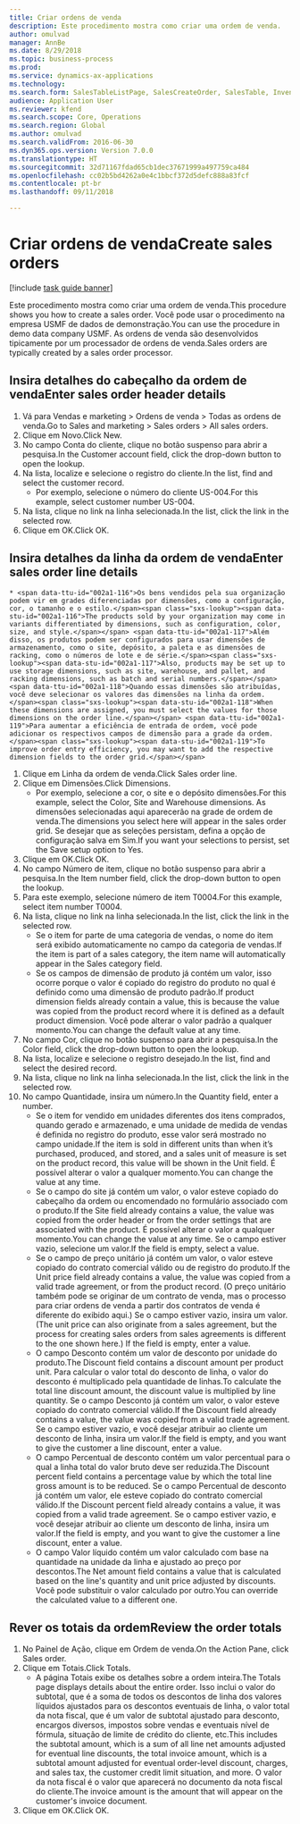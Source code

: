 ```yaml
--- 
title: Criar ordens de venda
description: Este procedimento mostra como criar uma ordem de venda.
author: omulvad
manager: AnnBe
ms.date: 8/29/2018
ms.topic: business-process
ms.prod: 
ms.service: dynamics-ax-applications
ms.technology: 
ms.search.form: SalesTableListPage, SalesCreateOrder, SalesTable, InventDimParmFixed, InventProductDimensionLookup, SalesTotals
audience: Application User
ms.reviewer: kfend
ms.search.scope: Core, Operations
ms.search.region: Global
ms.author: omulvad
ms.search.validFrom: 2016-06-30
ms.dyn365.ops.version: Version 7.0.0
ms.translationtype: HT
ms.sourcegitcommit: 32d71167fdad65cb1dec37671999a497759ca484
ms.openlocfilehash: cc02b5bd4262a0e4c1bbcf372d5defc888a83fcf
ms.contentlocale: pt-br
ms.lasthandoff: 09/11/2018

---
```

# <a name="create-sales-orders"></a><span data-ttu-id="002a1-103">Criar ordens de venda</span><span class="sxs-lookup"><span data-stu-id="002a1-103">Create sales orders</span></span>

[!include [task guide banner](../../includes/task-guide-banner.md)]

<span data-ttu-id="002a1-104">Este procedimento mostra como criar uma ordem de venda.</span><span class="sxs-lookup"><span data-stu-id="002a1-104">This procedure shows you how to create a sales order.</span></span> <span data-ttu-id="002a1-105">Você pode usar o procedimento na empresa USMF de dados de demonstração.</span><span class="sxs-lookup"><span data-stu-id="002a1-105">You can use the procedure in demo data company USMF.</span></span> <span data-ttu-id="002a1-106">As ordens de venda são desenvolvidos tipicamente por um processador de ordens de venda.</span><span class="sxs-lookup"><span data-stu-id="002a1-106">Sales orders are typically created by a sales order processor.</span></span> 




## <a name="enter-sales-order-header-details"></a><span data-ttu-id="002a1-107">Insira detalhes do cabeçalho da ordem de venda</span><span class="sxs-lookup"><span data-stu-id="002a1-107">Enter sales order header details</span></span>
1. <span data-ttu-id="002a1-108">Vá para Vendas e marketing > Ordens de venda > Todas as ordens de venda.</span><span class="sxs-lookup"><span data-stu-id="002a1-108">Go to Sales and marketing > Sales orders > All sales orders.</span></span>
2. <span data-ttu-id="002a1-109">Clique em Novo.</span><span class="sxs-lookup"><span data-stu-id="002a1-109">Click New.</span></span>
3. <span data-ttu-id="002a1-110">No campo Conta do cliente, clique no botão suspenso para abrir a pesquisa.</span><span class="sxs-lookup"><span data-stu-id="002a1-110">In the Customer account field, click the drop-down button to open the lookup.</span></span>
4. <span data-ttu-id="002a1-111">Na lista, localize e selecione o registro do cliente.</span><span class="sxs-lookup"><span data-stu-id="002a1-111">In the list, find and select the customer record.</span></span>
    * <span data-ttu-id="002a1-112">Por exemplo, selecione o número do cliente US-004.</span><span class="sxs-lookup"><span data-stu-id="002a1-112">For this example, select customer number US-004.</span></span>  
5. <span data-ttu-id="002a1-113">Na lista, clique no link na linha selecionada.</span><span class="sxs-lookup"><span data-stu-id="002a1-113">In the list, click the link in the selected row.</span></span>
6. <span data-ttu-id="002a1-114">Clique em OK.</span><span class="sxs-lookup"><span data-stu-id="002a1-114">Click OK.</span></span>

## <a name="enter-sales-order-line-details"></a><span data-ttu-id="002a1-115">Insira detalhes da linha da ordem de venda</span><span class="sxs-lookup"><span data-stu-id="002a1-115">Enter sales order line details</span></span>
    * <span data-ttu-id="002a1-116">Os bens vendidos pela sua organização podem vir em grades diferenciadas por dimensões, como a configuração, cor, o tamanho e o estilo.</span><span class="sxs-lookup"><span data-stu-id="002a1-116">The products sold by your organization may come in variants differentiated by dimensions, such as configuration, color, size, and style.</span></span> <span data-ttu-id="002a1-117">Além disso, os produtos podem ser configurados para usar dimensões de armazenamento, como o site, depósito, a paleta e as dimensões de racking, como o números de lote e de série.</span><span class="sxs-lookup"><span data-stu-id="002a1-117">Also, products may be set up to use storage dimensions, such as site, warehouse, and pallet, and racking dimensions, such as batch and serial numbers.</span></span> <span data-ttu-id="002a1-118">Quando essas dimensões são atribuídas, você deve selecionar os valores das dimensões na linha da ordem.</span><span class="sxs-lookup"><span data-stu-id="002a1-118">When these dimensions are assigned, you must select the values for those dimensions on the order line.</span></span> <span data-ttu-id="002a1-119">Para aumentar a eficiência de entrada de ordem, você pode adicionar os respectivos campos de dimensão para a grade da ordem.</span><span class="sxs-lookup"><span data-stu-id="002a1-119">To improve order entry efficiency, you may want to add the respective dimension fields to the order grid.</span></span>  
1. <span data-ttu-id="002a1-120">Clique em Linha da ordem de venda.</span><span class="sxs-lookup"><span data-stu-id="002a1-120">Click Sales order line.</span></span>
2. <span data-ttu-id="002a1-121">Clique em Dimensões.</span><span class="sxs-lookup"><span data-stu-id="002a1-121">Click Dimensions.</span></span>
    * <span data-ttu-id="002a1-122">Por exemplo, selecione a cor, o site e o depósito dimensões.</span><span class="sxs-lookup"><span data-stu-id="002a1-122">For this example, select the Color, Site and Warehouse dimensions.</span></span> <span data-ttu-id="002a1-123">As dimensões selecionadas aqui aparecerão na grade de ordem de venda.</span><span class="sxs-lookup"><span data-stu-id="002a1-123">The dimensions you select here will appear in the sales order grid.</span></span> <span data-ttu-id="002a1-124">Se desejar que as seleções persistam, defina a opção de configuração salva em Sim.</span><span class="sxs-lookup"><span data-stu-id="002a1-124">If you want your selections to persist, set the Save setup option to Yes.</span></span>   
3. <span data-ttu-id="002a1-125">Clique em OK.</span><span class="sxs-lookup"><span data-stu-id="002a1-125">Click OK.</span></span>
4. <span data-ttu-id="002a1-126">No campo Número de item, clique no botão suspenso para abrir a pesquisa.</span><span class="sxs-lookup"><span data-stu-id="002a1-126">In the Item number field, click the drop-down button to open the lookup.</span></span>
5. <span data-ttu-id="002a1-127">Para este exemplo, selecione número de item T0004.</span><span class="sxs-lookup"><span data-stu-id="002a1-127">For this example, select item number T0004.</span></span>
6. <span data-ttu-id="002a1-128">Na lista, clique no link na linha selecionada.</span><span class="sxs-lookup"><span data-stu-id="002a1-128">In the list, click the link in the selected row.</span></span>
    * <span data-ttu-id="002a1-129">Se o item for parte de uma categoria de vendas, o nome do item será exibido automaticamente no campo da categoria de vendas.</span><span class="sxs-lookup"><span data-stu-id="002a1-129">If the item is part of a sales category, the item name will automatically appear in the Sales category field.</span></span>  
    * <span data-ttu-id="002a1-130">Se os campos de dimensão de produto já contém um valor, isso ocorre porque o valor é copiado do registro do produto no qual é definido como uma dimensão de produto padrão.</span><span class="sxs-lookup"><span data-stu-id="002a1-130">If product dimension fields already contain a value, this is because the value was copied from the product record where it is defined as a default product dimension.</span></span> <span data-ttu-id="002a1-131">Você pode alterar o valor padrão a qualquer momento.</span><span class="sxs-lookup"><span data-stu-id="002a1-131">You can change the default value at any time.</span></span>   
7. <span data-ttu-id="002a1-132">No campo Cor, clique no botão suspenso para abrir a pesquisa.</span><span class="sxs-lookup"><span data-stu-id="002a1-132">In the Color field, click the drop-down button to open the lookup.</span></span>
8. <span data-ttu-id="002a1-133">Na lista, localize e selecione o registro desejado.</span><span class="sxs-lookup"><span data-stu-id="002a1-133">In the list, find and select the desired record.</span></span>
9. <span data-ttu-id="002a1-134">Na lista, clique no link na linha selecionada.</span><span class="sxs-lookup"><span data-stu-id="002a1-134">In the list, click the link in the selected row.</span></span>
10. <span data-ttu-id="002a1-135">No campo Quantidade, insira um número.</span><span class="sxs-lookup"><span data-stu-id="002a1-135">In the Quantity field, enter a number.</span></span>
    * <span data-ttu-id="002a1-136">Se o item for vendido em unidades diferentes dos itens comprados, quando gerado e armazenado, e uma unidade de medida de vendas é definida no registro do produto, esse valor será mostrado no campo unidade.</span><span class="sxs-lookup"><span data-stu-id="002a1-136">If the item is sold in different units than when it’s purchased, produced, and stored, and a sales unit of measure is set on the product record, this value will be shown in the Unit field.</span></span> <span data-ttu-id="002a1-137">É possível alterar o valor a qualquer momento.</span><span class="sxs-lookup"><span data-stu-id="002a1-137">You can change the value at any time.</span></span>   
    * <span data-ttu-id="002a1-138">Se o campo do site já contém um valor, o valor esteve copiado do cabeçalho da ordem ou encomendado no formulário associado com o produto.</span><span class="sxs-lookup"><span data-stu-id="002a1-138">If the Site field already contains a value, the value was copied from the order header or from the order settings that are associated with the product.</span></span> <span data-ttu-id="002a1-139">É possível alterar o valor a qualquer momento.</span><span class="sxs-lookup"><span data-stu-id="002a1-139">You can change the value at any time.</span></span> <span data-ttu-id="002a1-140">Se o campo estiver vazio, selecione um valor.</span><span class="sxs-lookup"><span data-stu-id="002a1-140">If the field is empty, select a value.</span></span>   
    * <span data-ttu-id="002a1-141">Se o campo de preço unitário já contém um valor, o valor esteve copiado do contrato comercial válido ou de registro do produto.</span><span class="sxs-lookup"><span data-stu-id="002a1-141">If the Unit price field already contains a value, the value was copied from a valid trade agreement, or from the product record.</span></span> <span data-ttu-id="002a1-142">(O preço unitário também pode se originar de um contrato de venda, mas o processo para criar ordens de venda a partir dos contratos de venda é diferente do exibido aqui.) Se o campo estiver vazio, insira um valor.</span><span class="sxs-lookup"><span data-stu-id="002a1-142">(The unit price can also originate from a sales agreement, but the process for creating sales orders from sales agreements is different to the one shown here.) If the field is empty, enter a value.</span></span>   
    * <span data-ttu-id="002a1-143">O campo Desconto contém um valor de desconto por unidade do produto.</span><span class="sxs-lookup"><span data-stu-id="002a1-143">The Discount field contains a discount amount per product unit.</span></span> <span data-ttu-id="002a1-144">Para calcular o valor total do desconto de linha, o valor do desconto é multiplicado pela quantidade de linhas.</span><span class="sxs-lookup"><span data-stu-id="002a1-144">To calculate the total line discount amount, the discount value is multiplied by line quantity.</span></span>    <span data-ttu-id="002a1-145">Se o campo Desconto já contém um valor, o valor esteve copiado do contrato comercial válido.</span><span class="sxs-lookup"><span data-stu-id="002a1-145">If the Discount field already contains a value, the value was copied from a valid trade agreement.</span></span> <span data-ttu-id="002a1-146">Se o campo estiver vazio, e você desejar atribuir ao cliente um desconto de linha, insira um valor.</span><span class="sxs-lookup"><span data-stu-id="002a1-146">If the field is empty, and you want to give the customer a line discount, enter a value.</span></span>  
    * <span data-ttu-id="002a1-147">O campo Percentual de desconto contém um valor percentual para o qual a linha total do valor bruto deve ser reduzida.</span><span class="sxs-lookup"><span data-stu-id="002a1-147">The Discount percent field contains a percentage value by which the total line gross amount is to be reduced.</span></span>  <span data-ttu-id="002a1-148">Se o campo Percentual de desconto já contém um valor, ele esteve copiado do contrato comercial válido.</span><span class="sxs-lookup"><span data-stu-id="002a1-148">If the Discount percent field already contains a value, it was copied from a valid trade agreement.</span></span> <span data-ttu-id="002a1-149">Se o campo estiver vazio, e você desejar atribuir ao cliente um desconto de linha, insira um valor.</span><span class="sxs-lookup"><span data-stu-id="002a1-149">If the field is empty, and you want to give the customer a line discount, enter a value.</span></span>  
    * <span data-ttu-id="002a1-150">O campo Valor líquido contém um valor calculado com base na quantidade na unidade da linha e ajustado ao preço por descontos.</span><span class="sxs-lookup"><span data-stu-id="002a1-150">The Net amount field contains a value that is calculated based on the line's quantity and unit price adjusted by discounts.</span></span>  <span data-ttu-id="002a1-151">Você pode substituir o valor calculado por outro.</span><span class="sxs-lookup"><span data-stu-id="002a1-151">You can override the calculated value to a different one.</span></span>  

## <a name="review-the-order-totals"></a><span data-ttu-id="002a1-152">Rever os totais da ordem</span><span class="sxs-lookup"><span data-stu-id="002a1-152">Review the order totals</span></span>
1. <span data-ttu-id="002a1-153">No Painel de Ação, clique em Ordem de venda.</span><span class="sxs-lookup"><span data-stu-id="002a1-153">On the Action Pane, click Sales order.</span></span>
2. <span data-ttu-id="002a1-154">Clique em Totais.</span><span class="sxs-lookup"><span data-stu-id="002a1-154">Click Totals.</span></span>
    * <span data-ttu-id="002a1-155">A página Totais exibe os detalhes sobre a ordem inteira.</span><span class="sxs-lookup"><span data-stu-id="002a1-155">The Totals page displays details about the entire order.</span></span> <span data-ttu-id="002a1-156">Isso inclui o valor do subtotal, que é a soma de todos os descontos de linha dos valores líquidos ajustados para os descontos eventuais de linha, o valor total da nota fiscal, que é um valor de subtotal ajustado para desconto, encargos diversos, impostos sobre vendas e eventuais nível de fórmula, situação de limite de crédito do cliente, etc.</span><span class="sxs-lookup"><span data-stu-id="002a1-156">This includes the subtotal amount, which is a sum of all line net amounts adjusted for eventual line discounts, the total invoice amount, which is a subtotal amount adjusted for eventual order-level discount, charges, and sales tax, the customer credit limit situation, and more.</span></span>  <span data-ttu-id="002a1-157">O valor da nota fiscal é o valor que aparecerá no documento da nota fiscal do cliente.</span><span class="sxs-lookup"><span data-stu-id="002a1-157">The invoice amount is the amount that will appear on the customer's invoice document.</span></span>  
3. <span data-ttu-id="002a1-158">Clique em OK.</span><span class="sxs-lookup"><span data-stu-id="002a1-158">Click OK.</span></span>


